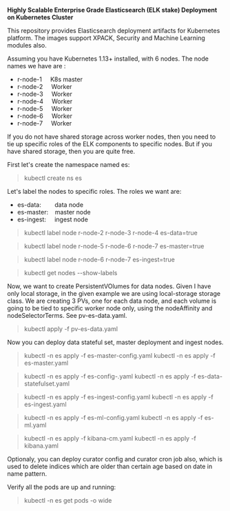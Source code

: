 **Highly Scalable Enterprise Grade Elasticsearch (ELK stake) Deployment on Kubernetes Cluster**

This repository provides Elasticsearch deployment artifacts for Kubernetes platform. The images support XPACK, Security and Machine Learning modules also.

Assuming you have Kubernetes 1.13+ installed, with 6 nodes. The node names we have are :

- r-node-1 &nbsp;&nbsp;&nbsp;     K8s master
- r-node-2  &nbsp;&nbsp;&nbsp;    Worker
- r-node-3  &nbsp;&nbsp;&nbsp;    Worker
- r-node-4  &nbsp;&nbsp;&nbsp;    Worker
- r-node-5  &nbsp;&nbsp;&nbsp;    Worker
- r-node-6  &nbsp;&nbsp;&nbsp;    Worker
- r-node-7  &nbsp;&nbsp;&nbsp;    Worker

If you do not have shared storage across worker nodes, then you need to tie up specific roles of the ELK components to specific nodes. But if you have shared storage, then you are quite free.

First let's create the namespace named es:

>kubectl create ns es

Let's label the nodes to specific roles. The roles we want are: 

-   es-data: &nbsp;&nbsp;&nbsp;&nbsp;&nbsp;&nbsp;    data node
-   es-master: &nbsp;&nbsp;  master node
-   es-ingest: &nbsp;&nbsp;&nbsp;  ingest node
  
>kubectl label node r-node-2 r-node-3 r-node-4 es-data=true

>kubectl label node r-node-5 r-node-6 r-node-7 es-master=true

>kubectl label node r-node-6 r-node-7 es-ingest=true

>kubectl get nodes --show-labels

Now, we want to create PersistentVOlumes for data nodes. Given I have only local storage, in the given example we are using local-storage storage class. We are creating 3 PVs, one for each data node, and each volume is going to be tied to specific worker node only, using the nodeAffinity and nodeSelectorTerms. See pv-es-data.yaml.

>kubectl apply -f pv-es-data.yaml

Now you can deploy data stateful set, master deployment and ingest nodes.

>kubectl -n es apply -f es-master-config.yaml
>kubectl -n es apply -f es-master.yaml

>kubectl -n es apply -f es-config-.yaml
>kubectl -n es apply -f es-data-statefulset.yaml

>kubectl -n es apply -f es-ingest-config.yaml
>kubectl -n es apply -f es-ingest.yaml

>kubectl -n es apply -f es-ml-config.yaml
>kubectl -n es apply -f es-ml.yaml

>kubectl -n es apply -f kibana-cm.yaml
>kubectl -n es apply -f kibana.yaml

Optionaly, you can deploy curator config and curator cron job also, which is used to delete indices which are older than certain age based on date in name pattern.

Verify all the pods are up and running:

>kubectl -n es get pods -o wide






